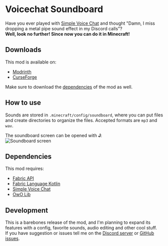 # Voicechat Soundboard

Have you ever played with [Simple Voice Chat](https://modrinth.com/plugin/simple-voice-chat) and thought "Damn, I miss dropping a metal pipe sound effect in my Discord calls"?  
**Well, look no further! Since now you can do it in Minecraft!**

## Downloads

This mod is available on:
- [Modrinth](https://modrinth.com/mod/voicechat-soundboard)
- [CurseForge](https://www.curseforge.com/minecraft/mc-mods/voicechat-soundboard)

Make sure to download the [dependencies](#dependencies) of the mod as well.

## How to use
Sounds are stored in `.minecraft/config/soundboard`, where you can put files and create directories to organize the files.
Accepted formats are `mp3` and `wav`.  

The soundboard screen can be opened with **J**:  
![Soundboard screen](https://cdn.modrinth.com/data/N8s60DWW/images/3a0dc4edbe8dedd4ece49b635e2f38d097470b37.png)

## Dependencies
This mod requires:
- [Fabric API](https://modrinth.com/mod/fabric-api)
- [Fabric Language Kotlin](https://modrinth.com/mod/fabric-language-kotlin)
- [Simple Voice Chat](https://modrinth.com/plugin/simple-voice-chat)
- [OwO Lib](https://modrinth.com/mod/owo-lib)

## Development
This is a barebones release of the mod, and I'm planning to expand its features with a config, favorite sounds, audio editing and other cool stuff.  
If you have suggestion or issues tell me on the [Discord server](https://discord.gg/TBgNUCfryS) or [GitHub issues](https://github.com/kikugie/voicechat-soundboard).